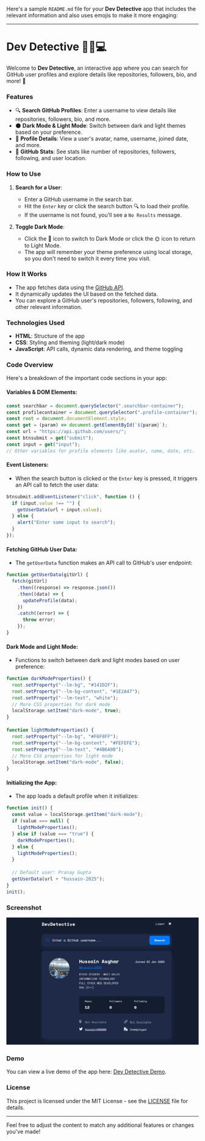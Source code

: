 Here's a sample `README.md` file for your **Dev Detective** app that includes the relevant information and also uses emojis to make it more engaging:

---

# Dev Detective 🕵️‍♂️💻

Welcome to **Dev Detective**, an interactive app where you can search for GitHub user profiles and explore details like repositories, followers, bio, and more! 🚀

### Features
- 🔍 **Search GitHub Profiles**: Enter a username to view details like repositories, followers, bio, and more.
- 🌑 **Dark Mode & Light Mode**: Switch between dark and light themes based on your preference.
- 👥 **Profile Details**: View a user's avatar, name, username, joined date, and more.
- 📅 **GitHub Stats**: See stats like number of repositories, followers, following, and user location.

### How to Use

1. **Search for a User**:
   - Enter a GitHub username in the search bar.
   - Hit the `Enter` key or click the search button 🔍 to load their profile.
   - If the username is not found, you'll see a `No Results` message.

2. **Toggle Dark Mode**:
   - Click the 🌙 icon to switch to Dark Mode or click the 🌞 icon to return to Light Mode.
   - The app will remember your theme preference using local storage, so you don't need to switch it every time you visit.

### How It Works
- The app fetches data using the [GitHub API](https://api.github.com/users/).
- It dynamically updates the UI based on the fetched data.
- You can explore a GitHub user's repositories, followers, following, and other relevant information.

### Technologies Used
- **HTML**: Structure of the app
- **CSS**: Styling and theming (light/dark mode)
- **JavaScript**: API calls, dynamic data rendering, and theme toggling

### Code Overview

Here's a breakdown of the important code sections in your app:

#### Variables & DOM Elements:
```javascript
const searchbar = document.querySelector(".searchbar-container");
const profilecontainer = document.querySelector(".profile-container");
const root = document.documentElement.style;
const get = (param) => document.getElementById(`${param}`);
const url = "https://api.github.com/users/";
const btnsubmit = get("submit");
const input = get("input");
// Other variables for profile elements like avatar, name, date, etc.
```

#### Event Listeners:
- When the search button is clicked or the `Enter` key is pressed, it triggers an API call to fetch the user data:
```javascript
btnsubmit.addEventListener("click", function () {
  if (input.value !== "") {
    getUserData(url + input.value);
  } else {
    alert("Enter some input to search");
  }
});
```

#### Fetching GitHub User Data:
- The `getUserData` function makes an API call to GitHub's user endpoint:
```javascript
function getUserData(gitUrl) {
  fetch(gitUrl)
    .then((response) => response.json())
    .then((data) => {
      updateProfile(data);
    })
    .catch((error) => {
      throw error;
    });
}
```

#### Dark Mode and Light Mode:
- Functions to switch between dark and light modes based on user preference:
```javascript
function darkModeProperties() {
  root.setProperty("--lm-bg", "#141D2F");
  root.setProperty("--lm-bg-content", "#1E2A47");
  root.setProperty("--lm-text", "white");
  // More CSS properties for dark mode
  localStorage.setItem("dark-mode", true);
}

function lightModeProperties() {
  root.setProperty("--lm-bg", "#F6F8FF");
  root.setProperty("--lm-bg-content", "#FEFEFE");
  root.setProperty("--lm-text", "#4B6A9B");
  // More CSS properties for light mode
  localStorage.setItem("dark-mode", false);
}
```

#### Initializing the App:
- The app loads a default profile when it initializes:
```javascript
function init() {
  const value = localStorage.getItem("dark-mode");
  if (value === null) {
    lightModeProperties();
  } else if (value === "true") {
    darkModeProperties();
  } else {
    lightModeProperties();
  }

  // Default user: Pranay Gupta
  getUserData(url + "hussain-2025");
}
init();
```

### Screenshot
![Dev Detective](./images/devdetective.png)

### Demo
You can view a live demo of the app here: [Dev Detective Demo](https://yourdemo.com).

### License
This project is licensed under the MIT License - see the [LICENSE](LICENSE) file for details.

---

Feel free to adjust the content to match any additional features or changes you've made!
